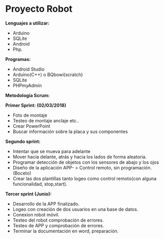 <h1 aling="center">Proyecto Robot</h1>
    
<b>Lenguajes a utilizar:</b>
  - Arduino
  - SQLite
  - Android
  - Php.
    
<b>Programas:</b>
  - Android Studio
  - Arduino(C++) o BQbowi(scratch)
  - SQLite
  - PHPmyAdmin

<b>Metodologia Scrum:</b>

<b>Primer Sprint: (02/03/2018)</b>
  - Foto de montaje
  - Testeo de montaje anclaje etc..
  - Crear PowerPoint
  - Buscar información sobre la placa y sus componentes

<b>Segundo sprint:</b>
  - Intentar que se mueva para adelante
  - Mover hacia delante, atrás y hacia los lados de forma aleatoria.
  - Programar detección de objetos con los sensores de abajo y los ojos
  - Diseño de la aplicación APP- > Control remoto, sin programación. (Boceto)
  - Crear las dos plantillas tanto logeo como control remoto(con alguna funcionalidad, stop,start).

<b>Tercer sprint (Junio):</b>
  - Desarrollo de la APP finalizado.
  - Logeo con creación de dos usuarios en una base de datos.
  - Conexion robot móvil.
  - Testeo del robot comprobación de errores.
  - Testeo de APP y comprobación de errores.
  - Terminar la documentación en word, preparación.
